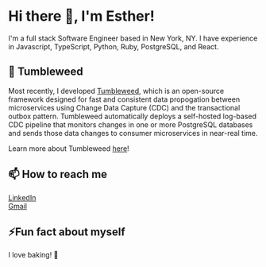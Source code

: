 # Hi there 👋, I'm Esther!

I'm a full stack Software Engineer based in New York, NY. I have experience in Javascript, TypeScript, Python, Ruby, PostgreSQL, and React.  


## 🌵 Tumbleweed

Most recently, I developed [Tumbleweed](https://tumbleweed-cdc.github.io/), which is an open-source framework designed for fast and consistent data propogation between microservices using Change Data Capture (CDC) and the transactional outbox pattern. Tumbleweed automatically deploys a self-hosted log-based CDC pipeline that monitors changes in one or more PostgreSQL databases and sends those data changes to consumer microservices in near-real time. 

Learn more about Tumbleweed [here](https://tumbleweed-cdc.github.io/docs/introduction)!

## 📫 How to reach me

[LinkedIn](https://www.linkedin.com/in/esther-kim-189787b0/)\
[Gmail](ekim1009@gmail.com)

## ⚡️Fun fact about myself

I love baking! 🍪
<!--
**ekim1009/ekim1009** is a ✨ _special_ ✨ repository because its `README.md` (this file) appears on your GitHub profile.

Here are some ideas to get you started:

- 🔭 I’m currently working on ...
- 🌱 I’m currently learning ...
- 👯 I’m looking to collaborate on ...
- 🤔 I’m looking for help with ...
- 💬 Ask me about ...
- 📫 How to reach me: ...
- 😄 Pronouns: ...
- ⚡ Fun fact: ...
-->
